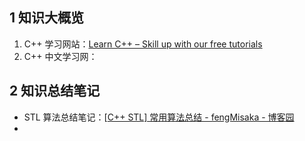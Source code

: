## 1 知识大概览

1. C++ 学习网站：[Learn C++ – Skill up with our free tutorials](https://www.learncpp.com/)
1. C++ 中文学习网：

## 2 知识总结笔记

- STL 算法总结笔记：[[C++ STL\] 常用算法总结 - fengMisaka - 博客园](https://www.cnblogs.com/linuxAndMcu/p/10264339.html)
- 